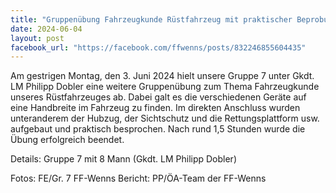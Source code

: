 ```yaml
---
title: "Gruppenübung Fahrzeugkunde Rüstfahrzeug mit praktischer Beprobung einzelner Gerätschaften - Gruppe 7"
date: 2024-06-04
layout: post
facebook_url: "https://facebook.com/ffwenns/posts/832246855604435"
---
```


Am gestrigen Montag, den 3. Juni 2024 hielt unsere Gruppe 7 unter Gkdt. LM Philipp Dobler eine weitere Gruppenübung zum Thema Fahrzeugkunde unseres Rüstfahrzeuges ab. Dabei galt es die verschiedenen Geräte auf eine Handbreite im Fahrzeug zu finden. Im direkten Anschluss wurden unteranderem der Hubzug, der Sichtschutz und die Rettungsplattform usw. aufgebaut und praktisch besprochen. ️Nach rund 1,5 Stunden wurde die Übung erfolgreich beendet. 

Details:
Gruppe 7 mit 8 Mann (Gkdt. LM Philipp Dobler)

Fotos: FE/Gr. 7 FF-Wenns
Bericht: PP/ÖA-Team der FF-Wenns